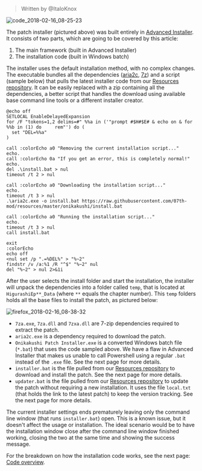 > Written by @ItaloKnox

![code_2018-02-16_08-25-23](https://user-images.githubusercontent.com/4702556/36303352-0b09818e-12f3-11e8-9acc-49284797c69a.jpg)

The patch installer (pictured above) was built entirely in [Advanced Installer](http://advancedinstaller.com/). It consists of two parts, which are going to be covered by this article:

1. The main framework (built in Advanced Installer)
2. The installation code (built in Windows batch)

The installer uses the default installation method, with no complex changes. The executable bundles all the dependencies ([aria2c](http://aria2.sourceforge.net/), [7z](http://7-zip.org/)) and a script (sample below) that pulls the latest installer code from our [Resources repository](https://github.com/07th-mod/resources/). It can be easily replaced with a zip containing all the dependencies, a better script that handles the download using available base command line tools or a different installer creator.

```batch
@echo off
SETLOCAL EnableDelayedExpansion
for /F "tokens=1,2 delims=#" %%a in ('"prompt #$H#$E# & echo on & for %%b in (1) do     rem"') do (
  set "DEL=%%a"
)

call :colorEcho a0 "Removing the current installation script..."
echo.
call :colorEcho 0a "If you get an error, this is completely normal!"
echo.
del .\install.bat > nul
timeout /t 2 > nul

call :colorEcho a0 "Downloading the installation script..."
echo.
timeout /t 3 > nul
.\aria2c.exe -o install.bat https://raw.githubusercontent.com/07th-mod/resources/master/onikakushi/install.bat

call :colorEcho a0 "Running the installation script..."
echo.
timeout /t 3 > nul
call install.bat

exit
:colorEcho
echo off
<nul set /p ".=%DEL%" > "%~2"
findstr /v /a:%1 /R "^$" "%~2" nul
del "%~2" > nul 2>&1i
```

After the user selects the install folder and start the installation, the installer will unpack the dependencies into a folder called ``temp``, that is located at ``HigurashiEp**_Data`` (where ``**`` equals the chapter number). This ``temp`` folders holds all the base files to install the patch, as pictured below:

![firefox_2018-02-16_08-38-32](https://user-images.githubusercontent.com/4702556/36303874-cdd24132-12f4-11e8-90e9-ed04e3cef1b0.png)

* ``7za.exe``, ``7za.dll`` and ``7zxa.dll`` are 7-zip dependencies required to extract the patch.
* ``aria2c.exe`` is a dependency required to download the patch.
* ``Onikakushi Patch Installer.exe`` is a converted Windows batch file (``*.bat``) that uses the code sampled above. We have a flaw in Advanced Installer that makes us unable to call Powershell using a regular ``.bat`` instead of the ``.exe`` file. See the next page for more details.
* ``installer.bat`` is the file pulled from our [Resources repository](https://github.com/07th-mod/resources/) to download and install the patch. See the next page for more details.
* ``updater.bat`` is the file pulled from our [Resources repository](https://github.com/07th-mod/resources/) to update the patch without requiring a new installation. It uses the file ``local.txt`` (that holds the link to the latest patch) to keep the version tracking. See the next page for more details.

The current installer settings ends prematurely leaving only the command line window (that runs ``installer.bat``) open. This is a known issue, but it doesn't affect the usage or installation. The ideal scenario would be to have the installation window close after the command line window finished working, closing the two at the same time and showing the success message.

For the breakdown on how the installation code works, see the next page: [Code overview](https://github.com/07th-mod/higurashi-dev-guides/wiki/code-overview).
